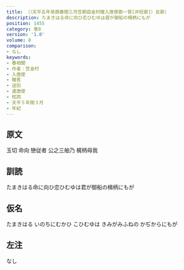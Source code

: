 ```yaml
---
title: （（天平五年癸酉春閏三月笠朝臣金村贈入唐使歌一首[并短歌]）反歌）
description: たまきはる命に向ひ恋ひむゆは君が御船の楫柄にもが
position: 1455
category: 巻8
version: '1.0'
volume: 8
comparison:
- なし
keywords:
- 春相聞
- 作者：笠金村
- 入唐使
- 贈答
- 送別
- 遣唐使
- 枕詞
- 天平５年閏３月
- 年紀
---
```


## 原文

玉切 命向 戀従者 公之三舶乃 梶柄母我

## 訓読

たまきはる命に向ひ恋ひむゆは君が御船の楫柄にもが

## 仮名

たまきはる いのちにむかひ こひむゆは きみがみふねの かぢからにもが

## 左注

なし
